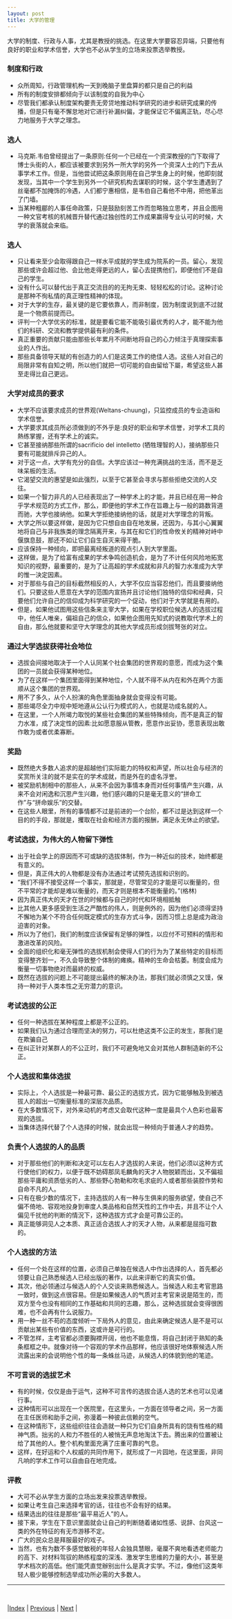 ```yaml
---
layout: post
title: 大学的管理
---
```


大学的制度、行政与人事，尤其是教授的挑选。在这里大学要容忍异端，只要他有良好的职业和学术信誉，大学也不必从学生的立场来投票选举教授。

### 制度和行政
- 众所周知，行政管理机构一天到晚脑子里盘算的都只是自己的利益
- 所有的制度安排都倾向于以该制度的自我为中心
- 尽管我们都承认制度架构要责无旁贷地推动科学研究的进步和研究成果的传播，但是只有毫不懈怠地对它进行补漏纠偏，才能保证它不偏离正轨，尽心尽力地服务于大学之理念。

### 选人
- 马克斯.韦伯曾经提出了一条原则:任何一个已经在一个资深教授的门下取得了博士头街的人，都应该被要求到另外一所大学的另外一个资深人士的门下去从事学术工作。但是，当他尝试把这条原则用在自己学生身上的时候，他即刻就发现，当其中一个学生到另外一个研究机构去谋职的时候，这个学生遭遇到了丝毫都不加掩饰的冷遇，人们都宁惠相信，是韦伯自己看他不中用，把他革出了门墙。
- 当某种粗郿的人事任命政策，只是鼓励刻苦工作而忽略独立思考，并且企图用一种文官考核的机械晋升替代通过独创性的工作成果赢得专业认可的时候，大学的衰落就会来临。

### 选人
- 只让看来至少会取得跟自己一样水平成就的学生成为院系的一员。留心，发现那些或许会超过他、会比他走得更远的人，留心去提携他们，即便他们不是自己的学生。
- 没有什么可以替代出于真正交流目的的无拘无束、轻轻松松的讨论。这种讨论是那种不徇私情的真正理性精神的体现。
- 对于大学的生存，最关键的是它要依靠人，而非制度，因为制度说到底不过就是一个物质前提而已。
- 评判一个大学优劣的标准，就是要看它能不能吸引最优秀的人才，能不能为他们的科研、交流和教学提供最有利的条件。
- 真正重要的贡献只能由那些长年累月不间断地将自己的心力倾注于真理探索事业的人作出。
- 那些具备领导天赋的有创造力的人们是这类工作的绝佳人选。这些人对自己的局限非常有自知之明，所以他们就把一切可能的自由留给下屬，希望这些人甚至走得比自己更远。

### 大学对成员的要求
- 大学不应该要求成员的世界观(Weltans-chuung)，只监控成员的专业造诣和学术信誉。
- 大学要求其成员所必须做到的不外乎是:良好的职业和学术信誉，对学术工具的熱练掌握，还有学术上的诚实。
- 它甚至接纳那些所谓的sacrificio del intelletto (牺牲理智的人)，接纳那些只要有可能就排斥异己的人。
- 对于这一点，大学有充分的自信。大学应该过一种充满挑战的生活，而不是乏味呆板的生活。
- 它渴望交流的惠望是如此强烈，以至于它甚至会寻求与那些拒绝交流的人交往。
- 如果一个智力非凡的人已经表现出了一种学术上的才能，并且已经在用一种合乎学术规范的方式工作，那么，即便他的学术工作在旨趣上与一般的路数背道而驰，大学也接纳他。如果大学拒绝接纳他的话，就是对大学理念的背叛。
- 大学之所以要这样做，是因为它只想自由自在地发展，还因为，与其小心翼翼地将自己与非我族类的理念隔离开来，与其在和它们的性命攸关的精神对峙中偃旗息鼓，那还不如让它们自生自灭来得干脆。
- 应该保持一种倾向，即把最离经叛道的观点引人到大学里面。
- 这样做，是为了给富有成果的学术争鸣创造机会，是为了不计任何风险地拓宽知识的视野，最重要的，是为了让高超的学术成就和非凡的智力水准成为大学的惟一決定因素。
- 对于那些与自己的目标截然相反的人，大学不仅应当容忍他们，而且要接纳他们。只要这些人愿意在大学的范围内宣扬并且讨论他们独特的信仰和经典，只要他们允许自己的信仰成为科学研究的一个促动，他们对于大学就是有用的。
- 但是，如果他试图用这些信条来主宰大学，如果在学校职位候选人的选拔过程中，他任人唯亲，偏祖自己的信众，如果他企图用先知式的说教取代学术上的自由，那么他就要和坚守大学理念的其他大学成员形成剑拔弩张的对立。

### 通过大学选拔获得社会地位
- 选拔会间接地取决于一个人认同某个社会集团的世界观的意愿，而成为这个集团的一员就会获得某种地位。
- 为了在这样一个集团里面得到某种地位，个人就不得不从内在和外在两个方面顺从这个集团的世界观。
- 用不了多久，从个人扮演的角色里面抽身就会变得没有可能。
- 那些竭尽全力中规中矩地遵从公认行为模式的人，也就是功成名就的人。
- 在这里，一个人所竭力取悦的某些社会集团的某些特殊倾向，而不是真正的智力水准，成了决定性的因素:比如愿意服从管教，愿意作出妥协，愿意表现出敢作敢为或者优柔寡断。

### 奖励
- 既然绝大多数人追求的是超越他们实际能力的特权和声望，所以社会与经济的奖赏所关注的就不是实在的学术成就，而是外在的虚名浮誉。
- 被奖励机制相中的那些人，从来不会因为事情本身而对任何事情产生兴趣，从来不会对闲逸和沉思产生兴趣，他们感兴趣的只是毫无意义的“拼命工作”与“拼命娱乐”的交替。
- 在这些人眼里，所有的事情都不过是前进的一个台阶，都不过是达到这样一个目的的手段，那就是，攫取在社会和经济方面的报酬，满足永无休止的欲望。

### 考试选拔，为伟大的人物留下弹性
- 出于社会学上的原因而不可或缺的选拔体制，作为一种近似的技术，始终都是有意义的。
- 但是，真正伟大的人物都是没有办法通过考试预先选拔和识别的。
- “我们不得不接受这样一个事实，那就是，尽管常见的才能是可以衡量的，但不平常的才能却是难以衡量的，而天才则是根本不能衡量的。”(格林)
- 因为真正伟大的天才在世的时候都与自己的时代和环境相抵触
- 比其他人更多感受到生活之严酷性的伟人，则是例外的，因为他们必须得坚持不懈地为某个不符合任何既定模式的生存方式斗争，因而习惯上总是成为政治迫害的对象。
- 所以为了他们，我们的制度应该保留有足够的弹性，以应付不可预料的情形和激进改革的风险。
- 全面的组织化和毫无弹性的选拔机制会使得人们的行为为了某些特定的目标而变得整齐划一，不久会导致整个体制的瘫痪。精神的生命会枯萎。制度会成为衡量一切事物绝对而最終的权威。
- 既然在选拔的问题上不可能提出最终的解决办法，那我们就必须慎之又馍，保持一种对于人类本性之无穷潜力的意识。

### 考试选拔的公正
- 任何一种选拔在某种程度上都是不公正的。
- 如果我们认为通过合理而坚决的努力，可以杜绝这类不公正的发生，那我们是在欺骗自己
- 在纠正针对某群人的不公正时，我们不可避免地又会对其他人群制造新的不公正。

### 个人选拔和集体选拔
- 实际上，个人选拔是一种最可靠、最公正的选拔方式，因为它能够触及到被选拔人的超出一切衡量标准的深层次品质。
- 在大多数情况下，对外来动机的考虑又会取代这种一度是最具个人色彩也最客观的选拔。
- 当集体选择代替了个人选择的时候，就会出现一种倾向于普通人才的趋势。

### 负责个人选拔的人的品质
- 对于那些他们的判断和决定可以左右人才选拔的人来说，他们必须以这种方式行使他们的权力，以便于既不妨碍那凤毛麟角的天才人物脱颖而出，又不偏祖那些平庸和资质低劣的人、那些野心勃勒和吹毛求疵的人或者那些装腔作势和自命不凡的人。
- 只有在极少数的情况下，主持选拔的人有一种与生俱来的服务欲望，使自己不偏不倚地、容观地投身到审度人类品格和自然天性的工作中去，并且不让个人偏见千扰他的判断的情況下，这种选拔方式才会是可靠公正的。
- 真正能够洞见人之本质、真正适合选拔人才的天才人物，从来都是屈指可数的。

### 个人选拔的方法
- 任何一个处在这样的位置，必须自己单独在候选人中作出选择的人，首先都必领要让自己熟悉候选人已经出版的著作，以此来评断它的真实价值。
- 其次，他必领通过与候选人的个人交谈来熟悉候选人。当候选人和主考官思路一致时，做到这点很容易。但是如果候选人的气质对主考官来说是陌生的，而双方至今也没有相同的工作基础和共同的志趣，那么，这种选拔就会变得很困难，也不会再有什么说服力。
- 用一种一丝不苟的态度倾听一下局外人的意见，由此来确定候选人是不是可以贡献出某些有价值的东西，这或许是可行的。
- 不管怎样，主考官都必须要胸襟开阔，他也不能息惰，将自己封闭于熟知的条条框框之中。就像对待一个容观的学术作品那样，他应该很好地体察候选人所流露出来的会说明他个性的每一条蛛丝马迹，从候选人的体貌到他的笔迹。

### 不可言说的选拔艺术
- 有的时候，仅仅是由于运气，这种不可言传的选拔合适人选的艺术也可以见诸行事。
- 这种情形可以出现在一个医院里，在这里头，一方面在领导者之间，另一方面在主任医师和助手之间，弥漫着一种彼此信赖的空气。
- 在这种情形下，这些组织往往会造就一种只为它们自身所具有的饶有性格的精神气质。拙劣的人和力不胜任的人被悄无声息地淘汰下去。腾出来的位置被让给了其他的人。整个机构里面充满了庄重可靠的气息。
- 这样，在好运和个人权威的共同作用下，就形成了一片园地，在这里面，非同凡响的学术工作可以自由自在地完成。

### 评教
- 大可不必从学生方面的立场出发来投票选举教授。
- 如果让考生自己来选择考官的话，往往也不会有好的结果。
- 结果选出的往往是那些“最平易近人”的人。
- 接下来，学生在下意识里面就会让自己的判断随着诸如性感、说辞、台风这一类的外在特征的有无市游移不定。
- 广大的民众总是拜服最好的戏子。
- 当然，也有为数不多感觉敏税的年轻人会独具慧眼，毫厘不爽地看透老师能力的高下、对材料驾驭的熱练程度的深浅、激发学生思维的力量的大小，甚至是学术档次的高低。他们能凭直觉辦别出什么是真才实学。不过，像他们这类年轻人极少能够控制选举成功所必需的大多数人。

---

<br/>

|[Index](./) | [Previous](2-9-teach) | [Next](3-3-country)  |

